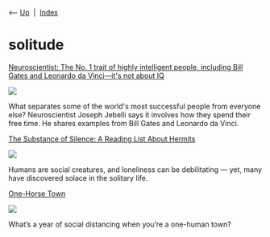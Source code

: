 <div class="nav">

⟵ [Up](index.html)  \|  [Index](index.html)

</div>

# solitude

<div class="cards">

<div class="card">

<div class="card-title">

[Neuroscientist: The No. 1 trait of highly intelligent people, including
Bill Gates and Leonardo da Vinci—it's not about
IQ](https://www.cnbc.com/2025/07/23/neuroscientist-the-no-1-trait-of-highly-intelligent-peoplelike-bill-gates-and-leonardo-da-vinci.html?utm_campaign=trueanthem&utm_content=makeit&utm_medium=social&utm_source=facebook&fbclid=IwY2xjawL84rJleHRuA2FlbQIxMQABHrgR8or-Zt-J8Xj_jdYd1-wctmfGPk9BZeTGku3BycBYK58VesS02LnqtCto_aem_t0rIofgm3Afxp1uHMEZHGQ)

</div>

<div class="card-image">

[![](https://image.cnbcfm.com/api/v1/image/108174550-1753108457085-GettyImages-2174052044.jpg?v=1753718244&w=720&h=405)](https://www.cnbc.com/2025/07/23/neuroscientist-the-no-1-trait-of-highly-intelligent-peoplelike-bill-gates-and-leonardo-da-vinci.html?utm_campaign=trueanthem&utm_content=makeit&utm_medium=social&utm_source=facebook&fbclid=IwY2xjawL84rJleHRuA2FlbQIxMQABHrgR8or-Zt-J8Xj_jdYd1-wctmfGPk9BZeTGku3BycBYK58VesS02LnqtCto_aem_t0rIofgm3Afxp1uHMEZHGQ)

</div>

What separates some of the world's most successful people from everyone
else? Neuroscientist Joseph Jebelli says it involves how they spend
their free time. He shares examples from Bill Gates and Leonardo da
Vinci.

</div>

<div class="card">

<div class="card-title">

[The Substance of Silence: A Reading List About
Hermits](https://longreads.com/2022/09/08/the-substance-of-silence)

</div>

<div class="card-image">

[![](https://longreads.com/wp-content/uploads/2022/09/gettyimages-604363765-scaled.jpg)](https://longreads.com/2022/09/08/the-substance-of-silence)

</div>

Humans are social creatures, and loneliness can be debilitating — yet,
many have discovered solace in the solitary life.

</div>

<div class="card">

<div class="card-title">

[One-Horse
Town](https://www.eater.com/22357222/monowi-nebraska-population-one-elsie-eiler)

</div>

<div class="card-image">

[![](https://cdn.vox-cdn.com/thumbor/GvEBk6BOTuy71reySZCuxK1WJK0=/0x332:5760x3348/fit-in/1200x630/cdn.vox-cdn.com/uploads/chorus_asset/file/22410967/20210227_Monowi_Tavern_DJA0137.jpg)](https://www.eater.com/22357222/monowi-nebraska-population-one-elsie-eiler)

</div>

What’s a year of social distancing when you’re a one-human town?

</div>

</div>
